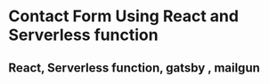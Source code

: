 # Contact Form Using React and Serverless function

## React, Serverless function, gatsby , mailgun
